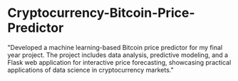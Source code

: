 # Cryptocurrency-Bitcoin-Price-Predictor
"Developed a machine learning-based Bitcoin price predictor for my final year project. The project includes data analysis, predictive modeling, and a Flask web application for interactive price forecasting, showcasing practical applications of data science in cryptocurrency markets."
